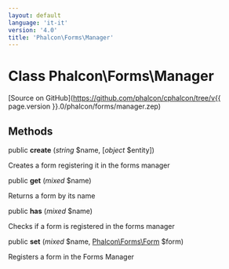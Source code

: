 ```yaml
---
layout: default
language: 'it-it'
version: '4.0'
title: 'Phalcon\Forms\Manager'
---
```

# Class **Phalcon\Forms\Manager**

[Source on GitHub](https://github.com/phalcon/cphalcon/tree/v{{ page.version }}.0/phalcon/forms/manager.zep)

## Methods

public **create** (*string* $name, [*object* $entity])

Creates a form registering it in the forms manager

public **get** (*mixed* $name)

Returns a form by its name

public **has** (*mixed* $name)

Checks if a form is registered in the forms manager

public **set** (*mixed* $name, [Phalcon\Forms\Form](Phalcon_Forms_Form) $form)

Registers a form in the Forms Manager